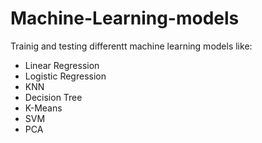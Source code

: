 # Machine-Learning-models

Trainig and testing differentt machine learning models like:

- Linear Regression
- Logistic Regression
- KNN
- Decision Tree
- K-Means
- SVM
- PCA
